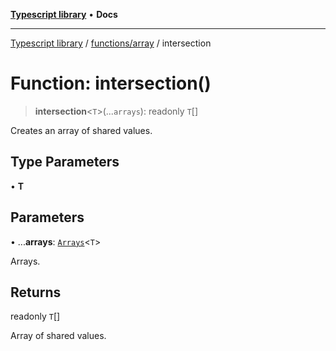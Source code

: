 [**Typescript library**](../../../index.md) • **Docs**

***

[Typescript library](../../../modules.md) / [functions/array](../index.md) / intersection

# Function: intersection()

> **intersection**\<`T`\>(...`arrays`): readonly `T`[]

Creates an array of shared values.

## Type Parameters

• **T**

## Parameters

• ...**arrays**: [`Arrays`](../type-aliases/Arrays.md)\<`T`\>

Arrays.

## Returns

readonly `T`[]

Array of shared values.
